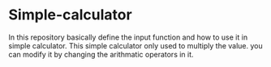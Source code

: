 # Simple-calculator
In this repository basically define the input function and how to use it in simple calculator. This simple calculator only used to multiply the value. you can modify it by changing the arithmatic operators in it.
